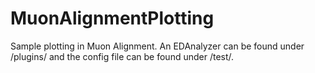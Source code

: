# MuonAlignmentPlotting

Sample plotting in Muon Alignment. An EDAnalyzer can be found under /plugins/ and the config file
can be found under /test/.

